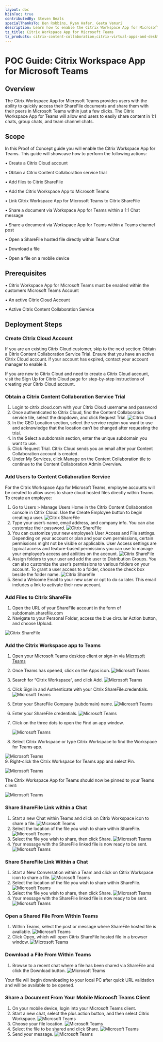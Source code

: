 ```yaml
---
layout: doc
h3InToc: true
contributedBy: Steven Beals
specialThanksTo: Ben Robbins, Ryan Hafer, Geeta Vemuri
description: Learn how to enable the Citrix Workspace App for Microsoft Teams to enable your users to easily access their Citrix ShareFile documents and share them within Teams.
tz_title: Citrix Workspace App for Microsoft Teams
tz_products: citrix-content-collaboration;citrix-virtual-apps-and-desktops;citrix-workspace;
---
```

# POC Guide:  Citrix Workspace App for Microsoft Teams

## Overview

The Citrix Workspace App for Microsoft Teams provides users with the ability to quickly access their ShareFile documents and share them with their peers in Microsoft Teams within just a few clicks. The Citrix Workspace App for Teams will allow end users to easily share content in 1:1 chats, group chats, and team channel chats.

## Scope

In this Proof of Concept guide you will enable the Citrix Workspace App for Teams.  This guide will showcase how to perform the following actions:

• Create a Citrix Cloud account

• Obtain a Citrix Content Collaboration service trial

• Add files to Citrix ShareFile

• Add the Citrix Workspace App to Microsoft Teams

• Link Citrix Workspace App for Microsoft Teams to Citrix ShareFile

• Share a document via Workspace App for Teams within a 1:1 Chat message

• Share a document via Workspace App for Teams within a Teams channel post

• Open a ShareFile hosted file directly within Teams Chat

• Download a file

• Open a file on a mobile device

## Prerequisites

• Citrix Workspace App for Microsoft Teams must be enabled within the customers Microsoft Teams Account

• An active Citrix Cloud Account

• Active Citrix Content Collaboration Service

## Deployment Steps

### Create Citrix Cloud Account

If you are an existing Citrix Cloud customer, skip to the next section: Obtain a Citrix Content Collaboration Service Trial.  Ensure that you have an active Citrix Cloud account. If your account has expired, contact your account manager to enable it.

If you are new to Citrix Cloud and need to create a Citrix Cloud account, visit the Sign Up for Citrix Cloud page for step-by-step instructions of creating your Citrix Cloud account.

### Obtain a Citrix Content Collaboration Service Trial

1.  Login to citrix.cloud.com with your Citrix Cloud username and password
2.  Once authenticated to Citrix Cloud, find the Content Collaboration service tile, select the dropdown, and click Request Trial.
![Citrix Cloud](/en-us/tech-zone/learn/media/poc-guides_citrix-workspace-app-for-microsoft-teams_cc-services.png)
3.  In the GEO Location section, select the service region you want to use and acknowledge that the location can’t be changed after requesting the trial.
4.  In the Select a subdomain section, enter the unique subdomain you want to use.
5.  Click Request Trial. Citrix Cloud sends you an email after your Content Collaboration account is created.
6.  Under My Services, click Manage on the Content Collaboration tile to continue to the Content Collaboration Admin Overview.

### Add Users to Content Collaboration Service

For the Citrix Workspace App for Microsoft Teams, employee accounts will be created to allow users to share cloud hosted files directly within Teams.  To create an employee:

1.  Go to Users > Manage Users Home in the Citrix Content Collaboration console in Citrix Cloud. Use the Create Employee button to begin creating a user.
![Citrix ShareFile](/en-us/tech-zone/learn/media/poc-guides_citrix-workspace-app-for-microsoft-teams_create-employee.png)
2.  Type your user’s name, email address, and company info. You can also customize their password.
![Citrix ShareFile](/en-us/tech-zone/learn/media/poc-guides_citrix-workspace-app-for-microsoft-teams_type-user.png)
3.  You can customize your new employee’s User Access and File settings. Depending on your account or plan and your own permissions, certain permissions might not be visible or applicable. User Access settings are typical access and feature-based permissions you can use to manage your employee’s access and abilities on the account.
![Citrix ShareFile](/en-us/tech-zone/learn/media/poc-guides_citrix-workspace-app-for-microsoft-teams_shareFile-user-access.png)
4.  Assign folders to your user and add the user to Distribution Groups. You can also customize the user’s permissions to various folders on your account. To grant a user access to a folder, choose the check box beside the folder name.
![Citrix Sharefile](/en-us/tech-zone/learn/media/poc-guides_citrix-workspace-app-for-microsoft-teams_shareFile-assign-users-folder.png)
5.  Send a Welcome Email to your new user or opt to do so later. This email includes a link to activate their new account.

### Add Files to Citrix ShareFile

1.  Open the URL of your ShareFile account in the form of subdomain.sharefile.com
2.  Navigate to your Personal Folder, access the blue circular Action button, and choose Upload.

![Citrix ShareFile](/en-us/tech-zone/learn/media/poc-guides_citrix-workspace-app-for-microsoft-teams_shareFile-file-upload.png)

### Add the Citrix Workspace app to Teams

1.  Open your Microsoft Teams desktop client or sign-in via [Microsoft Teams](https://teams.microsoft.com)
2.  Once Teams has opened, click on the Apps icon.
![Microsoft Teams](/en-us/tech-zone/learn/media/poc-guides_citrix-workspace-app-for-microsoft-teams_msteams-add-app.png)
3.  Search for “Citrix Workspace”, and click Add.
![Microsoft Teams](/en-us/tech-zone/learn/media/poc-guides_citrix-workspace-app-for-microsoft-teams_msteams_search-workspace.png)
4.  Click Sign in and Authenticate with your Citrix ShareFile.credentials.
![Microsoft Teams](/en-us/tech-zone/learn/media/poc-guides_citrix-workspace-app-for-microsoft-teams_msteams-authenticate.png)
5.  Enter your ShareFile Company (subdomain) name.
![Microsoft Teams](/en-us/tech-zone/learn/media/poc-guides_citrix-workspace-app-for-microsoft-teams_msteams-sfcompanyname.png)
6.  Enter your ShareFile credentials.
![Microsoft Teams](/en-us/tech-zone/learn/media/poc-guides_citrix-workspace-app-for-microsoft-teams_msteams-sfusername.png)
7.  Click on the three dots to open the Find an app window.

    ![Microsoft Teams](/en-us/tech-zone/learn/media/poc-guides_citrix-workspace-app-for-microsoft-teams_msteams-threedots.png)
8.  Select Citrix Workspace or type Citrix Workspace to find the Workspace for Teams app.

![Microsoft Teams](/en-us/tech-zone/learn/media/poc-guides_citrix-workspace-app-for-microsoft-teams_msteams-workspaceapp-select.png)  
9.  Right-click the Citrix Workspace for Teams app and select Pin.

![Microsoft Teams](/en-us/tech-zone/learn/media/poc-guides_citrix-workspace-app-for-microsoft-teams_msteams-pin.png)

The Citrix Workspace App for Teams should now be pinned to your Teams client:

![Microsoft Teams](/en-us/tech-zone/learn/media/poc-guides_citrix-workspace-app-for-microsoft-teams_msteams-pinned.png)

### Share ShareFile Link within a Chat

1.  Start a new Chat within Teams and click on Citrix Workspace icon to share a file.
![Microsoft Teams](/en-us/tech-zone/learn/media/poc-guides_citrix-workspace-app-for-microsoft-teams_msteams-chat.png)
2.  Select the location of the file you wish to share within ShareFile.
![Microsoft Teams](/en-us/tech-zone/learn/media/poc-guides_citrix-workspace-app-for-microsoft-teams_msteams-filelocation.png)
3.  Select the file you wish to share, then click Share.
![Microsoft Teams](/en-us/tech-zone/learn/media/poc-guides_citrix-workspace-app-for-microsoft-teams_msteams-filetoshare.png)
4.  Your message with the ShareFile linked file is now ready to be sent.
![Microsoft Teams](/en-us/tech-zone/learn/media/poc-guides_citrix-workspace-app-for-microsoft-teams_msteams-sent.png)

### Share ShareFile Link Within a Chat

1.  Start a New Conversation within a Team and click on Citrix Workspace icon to share a file.
![Microsoft Teams](/en-us/tech-zone/learn/media/poc-guides_citrix-workspace-app-for-microsoft-teams_msteams-chatsend.png)
2.  Select the location of the file you wish to share within ShareFile.
![Microsoft Teams](/en-us/tech-zone/learn/media/poc-guides_citrix-workspace-app-for-microsoft-teams_msteams-filelocation.png)
3.  Select the file you wish to share, then click Share.
![Microsoft Teams](/en-us/tech-zone/learn/media/poc-guides_citrix-workspace-app-for-microsoft-teams_msteams-filetoshare.png)
4.  Your message with the ShareFile linked file is now ready to be sent.
![Microsoft Teams](/en-us/tech-zone/learn/media/poc-guides_citrix-workspace-app-for-microsoft-teams_msteams-chatsend.png)

### Open a Shared File From Within Teams

1.  Within Teams, select the post or message where ShareFile hosted file is available.
![Microsoft Teams](/en-us/tech-zone/learn/media/poc-guides_citrix-workspace-app-for-microsoft-teams_msteams-openfile.png)
2.  Click Open, which will open Citrix ShareFile hosted file in a browser window.
![Microsoft Teams](/en-us/tech-zone/learn/media/poc-guides_citrix-workspace-app-for-microsoft-teams_msteams-openendfile.png)

### Download a File From Within Teams

1.  Browse to a recent chat where a file has been shared via ShareFile and click the Download button.
![Microsoft Teams](/en-us/tech-zone/learn/media/poc-guides_citrix-workspace-app-for-microsoft-teams_msteams-download.png)

Your file will begin downloading to your local PC after quick URL validation and will be available to be opened.

### Share a Document From Your Mobile Microosft Teams Client

1.  On your mobile device, login into your Microsoft Teams client.
2.  Start a new chat, select the plus action button, and then select Citrix Workspace.
![Microsoft Teams](/en-us/tech-zone/learn/media/poc-guides_citrix-workspace-app-for-microsoft-teams_msteams-mobile.png)
3.  Choose your file location.
![Microsoft Teams](/en-us/tech-zone/learn/media/poc-guides_citrix-workspace-app-for-microsoft-teams_msteams-mobilefile.png)
4.  Select the file to be shared and click Share.
![Microsoft Teams](/en-us/tech-zone/learn/media/poc-guides_citrix-workspace-app-for-microsoft-teams_msteams-mobileshare.png)
5.  Send your message.
![Microsoft Teams](/en-us/tech-zone/learn/media/poc-guides_citrix-workspace-app-for-microsoft-teams_msteams-mobilesend.png)
